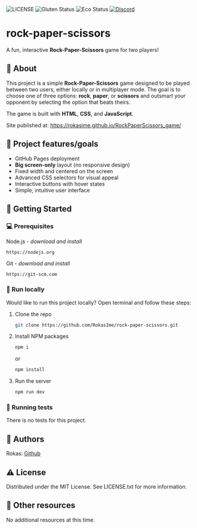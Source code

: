 ![LICENSE](https://img.shields.io/badge/license-MIT-blue.svg?style=flat-square)
![Gluten Status](https://img.shields.io/badge/Gluten-Free-green.svg)
![Eco Status](https://img.shields.io/badge/ECO-Friendly-green.svg)
[![Discord](https://discord.com/api/guilds/571393319201144843/widget.png)](https://discord.gg/dRwW4rw)

# rock-paper-scissors

A fun, interactive **Rock-Paper-Scissors** game for two players!

## 🌟 About

This project is a simple **Rock-Paper-Scissors** game designed to be played between two users, either locally or in multiplayer mode. The goal is to choose one of three options: **rock**, **paper**, or **scissors** and outsmart your opponent by selecting the option that beats theirs.

The game is built with **HTML**, **CSS**, and **JavaScript**.

Site published at: https://rokasime.github.io/RockPaperScissors_game/

## 🎯 Project features/goals

- GitHub Pages deployment
- **Big screen-only** layout (no responsive design)
- Fixed width and centered on the screen
- Advanced CSS selectors for visual appeal
- Interactive buttons with hover states
- Simple, intuitive user interface

## 🧰 Getting Started

### 💻 Prerequisites

Node.js - _download and install_

```
https://nodejs.org
```

Git - _download and install_

```
https://git-scm.com
```

### 🏃 Run locally

Would like to run this project locally? Open terminal and follow these steps:

1. Clone the repo
   ```sh
   git clone https://github.com/RokasIme/rock-paper-scissors.git
   ```
2. Install NPM packages
   ```sh
   npm i
   ```
   or
   ```sh
   npm install
   ```
3. Run the server
   ```sh
   npm run dev
   ```

### 🧪 Running tests

There is no tests for this project.

## 🎅 Authors

Rokas: [Github](https://github.com/RokasIme)

## ⚠️ License

Distributed under the MIT License. See LICENSE.txt for more information.

## 🔗 Other resources

No additional resources at this time.
